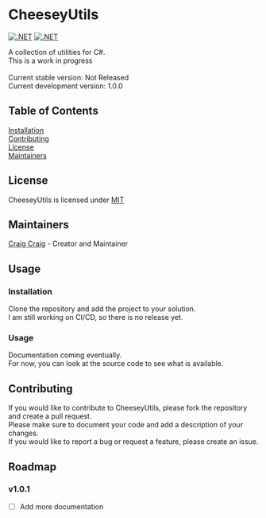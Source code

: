﻿# CheeseyUtils
[![.NET](https://github.com/CraigCraig/CheeseyUtils/actions/workflows/release.yml/badge.svg)](https://github.com/CraigCraig/CheeseyUtils/actions/workflows/release.yml)
[![.NET](https://github.com/CraigCraig/CheeseyUtils/actions/workflows/nightly.yml/badge.svg)](https://github.com/CraigCraig/CheeseyUtils/actions/workflows/nightly.yml)<br>

A collection of utilities for C#.<br>
This is a work in progress<br><br>
Current stable version: Not Released<br>
Current development version: 1.0.0
## Table of Contents
[Installation](#installation)<br>
[Contributing](#contributing)<br>
[License](#license)<br>
[Maintainers](#maintainers)<br>

## License
CheeseyUtils is licensed under [MIT](LICENSE)

## Maintainers
[Craig Craig](https://github.com/CraigCraig) - Creator and Maintainer

## Usage

### Installation
Clone the repository and add the project to your solution.<br>
I am still working on CI/CD, so there is no release yet.<br>

### Usage
Documentation coming eventually.<br>
For now, you can look at the source code to see what is available.<br>

## Contributing
If you would like to contribute to CheeseyUtils, please fork the repository and create a pull request.<br>
Please make sure to document your code and add a description of your changes.<br>
If you would like to report a bug or request a feature, please create an issue.<br>

## Roadmap
### v1.0.1
- [ ] Add more documentation
